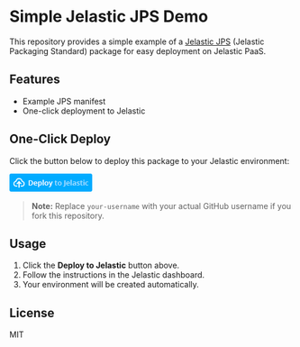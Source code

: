 # Simple Jelastic JPS Demo

This repository provides a simple example of a [Jelastic JPS](https://docs.jelastic.com/jps/) (Jelastic Packaging Standard) package for easy deployment on Jelastic PaaS.

## Features

- Example JPS manifest
- One-click deployment to Jelastic

## One-Click Deploy

Click the button below to deploy this package to your Jelastic environment:

[![Deploy to Jelastic](https://github.com/Ruk-Com-Cloud/simple-jps/blob/main/deploy-to-jelastic.png?raw=true)](https://app.manage.ruk-com.cloud/?manifest=https://github.com/Ruk-Com-Cloud/simple-jps/blob/main/manifest.jps)

> **Note:** Replace `your-username` with your actual GitHub username if you fork this repository.

## Usage

1. Click the **Deploy to Jelastic** button above.
2. Follow the instructions in the Jelastic dashboard.
3. Your environment will be created automatically.

## License

MIT
